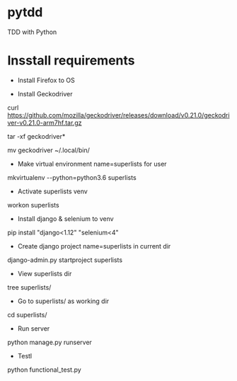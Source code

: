 # pytdd
TDD with Python

# Insstall requirements
- Install Firefox to OS

- Install Geckodriver

curl https://github.com/mozilla/geckodriver/releases/download/v0.21.0/geckodriver-v0.21.0-arm7hf.tar.gz

tar -xf geckodriver*

mv geckodriver ~/.local/bin/

- Make virtual environment name=superlists for user

mkvirtualenv --python=python3.6 superlists

- Activate superlists venv

workon superlists

- Install django & selenium to venv

pip install "django<1.12" "selenium<4"

- Create django project name=superlists in current dir

django-admin.py startproject superlists

- View superlists dir

tree superlists/

- Go to superlists/ as working dir

cd superlists/

- Run server

python manage.py runserver

- Testl

python functional_test.py